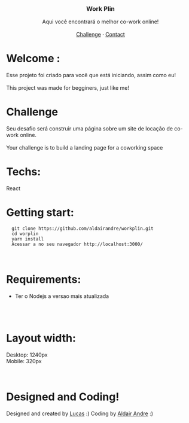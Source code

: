 <br />
<p align="center">
  <h3 align="center">Work Plin</h3>

  <p align="center">
    Aqui você encontrará o melhor co-work online!
       <br />
    <br />
    <a href="https://github.com/lubomfim/work-plin">Challenge</a>
    ·
    <a href="https://www.linkedin.com/in/lubomfim">Contact</a>
  </p>
</p>

# Welcome :

Esse projeto foi criado para você que está iniciando, assim como eu! <br><br>
This project was made for begginers, just like me!

# Challenge

Seu desafio será construir uma página sobre um site de locação de co-work online. <br><br>
Your challenge is to build a landing page for a coworking space

# Techs:

React

# Getting start:

```
  git clone https://github.com/aldairandre/workplin.git
  cd worplin 
  yarn install
  Acessar a no seu navegador http://localhost:3000/ 
```

<br>


# Requirements:

- Ter o Nodejs a versao mais atualizada<br>
<br>
<br>


# Layout width:

Desktop: 1240px<br>
Mobile: 320px

<br>

# Designed and Coding!



Designed and created by <a href="https://github.com/lubomfim">Lucas</a> :)
Coding by <a href="https://www.linkedin.com/in/aldair-andre-8b655b213/">Aldair Andre</a> :)
